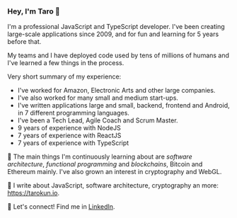 ### Hey, I'm Taro 👋

<!--
- 🔭 I’m currently working on ...
- 🌱 I’m currently learning ...
- 👯 I’m looking to collaborate on ...
- 🤔 I’m looking for help with ...
- 💬 Ask me about ...
- 📫 How to reach me: ...
- 😄 Pronouns: ...
- ⚡ Fun fact: ...
-->

I'm a professional JavaScript and TypeScript developer. I've been creating large-scale applications since 2009, and for fun and learning for 5 years before that. 

My teams and I have deployed code used by tens of millions of humans and I've learned a few things in the process. 

Very short summary of my experience:
- I've worked for Amazon, Electronic Arts and other large companies.
- I've also worked for many small and medium start-ups.
- I've written applications large and small, backend, frontend and Android, in 7 different programming languages. 
- I've been a Tech Lead, Agile Coach and Scrum Master. 
- 9 years of experience with NodeJS
- 7 years of experience with ReactJS
- 7 years of experience with TypeScript

🌱 The main things I'm continuously learning about are *software architecture*, *functional programming* and *blockchains*, Bitcoin and Ethereum mainly. I've also grown an interest in cryptography and WebGL.

📖 I write about JavaScript, software architecture, cryptography an more: https://tarokun.io.

💪 Let's connect! Find me in [LinkedIn](https://linkedin.com/in/lautarodragan).

